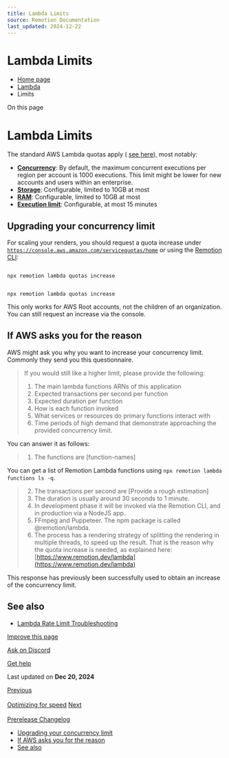 ```yaml
---
title: Lambda Limits
source: Remotion Documentation
last_updated: 2024-12-22
---
```


# Lambda Limits

- [Home page](/)
- [Lambda](/docs/lambda)
- Limits

On this page

# Lambda Limits

The standard AWS Lambda quotas apply ( [see here](https://docs.aws.amazon.com/lambda/latest/dg/gettingstarted-limits.html)), most notably:

- [**Concurrency**](/docs/lambda/concurrency): By default, the maximum concurrent executions per region per account is 1000 executions. This limit might be lower for new accounts and users within an enterprise.
- [**Storage**](/docs/lambda/disk-size): Configurable, limited to 10GB at most
- [**RAM**](/docs/lambda/runtime#memory-size): Configurable, limited to 10GB at most
- [**Execution limit**](/docs/lambda/runtime#timeout): Configurable, at most 15 minutes

## Upgrading your concurrency limit [​](\#upgrading-your-concurrency-limit "Direct link to Upgrading your concurrency limit")

For scaling your renders, you should request a quota increase under [`https://console.aws.amazon.com/servicequotas/home`](https://console.aws.amazon.com/servicequotas/home) or using the [Remotion CLI](/docs/lambda/cli/quotas):

```

npx remotion lambda quotas increase
```

```

npx remotion lambda quotas increase
```

This only works for AWS Root accounts, not the children of an organization. You can still request an increase via the console.

## If AWS asks you for the reason [​](\#if-aws-asks-you-for-the-reason "Direct link to If AWS asks you for the reason")

AWS might ask you why you want to increase your concurrency limit. Commonly they send you this questionnaire.

> If you would still like a higher limit, please provide the following:
>
> 1. The main lambda functions ARNs of this application
> 2. Expected transactions per second per function
> 3. Expected duration per function
> 4. How is each function invoked
> 5. What services or resources do primary functions interact with
> 6. Time periods of high demand that demonstrate approaching the provided concurrency limit.

You can answer it as follows:

> 1. The functions are \[function-names\]

You can get a list of Remotion Lambda functions using `npx remotion lambda functions ls -q`.

> 2. The transactions per second are \[Provide a rough estimation\]
> 3. The duration is usually around 30 seconds to 1 minute.
> 4. In development phase it will be invoked via the Remotion CLI, and in production via a NodeJS app.
> 5. FFmpeg and Puppeteer. The npm package is called @remotion/lambda.
> 6. The process has a rendering strategy of splitting the rendering in multiple threads, to speed up the result. That is the reason why the quota increase is needed, as explained here: [https://www.remotion.dev/lambda](https://www.remotion.dev/lambda)

This response has previously been successfully used to obtain an increase of the concurrency limit.

## See also [​](\#see-also "Direct link to See also")

- [Lambda Rate Limit Troubleshooting](/docs/lambda/troubleshooting/rate-limit)

[Improve this page](https://github.com/remotion-dev/remotion/edit/main/packages/docs/docs/lambda/limits.mdx)

[Ask on Discord](https://remotion.dev/discord)

[Get help](/docs/get-help)

Last updated on **Dec 20, 2024**

[Previous\
\
Optimizing for speed](/docs/lambda/optimizing-speed) [Next\
\
Prerelease Changelog](/docs/lambda/changelog)

- [Upgrading your concurrency limit](#upgrading-your-concurrency-limit)
- [If AWS asks you for the reason](#if-aws-asks-you-for-the-reason)
- [See also](#see-also)
